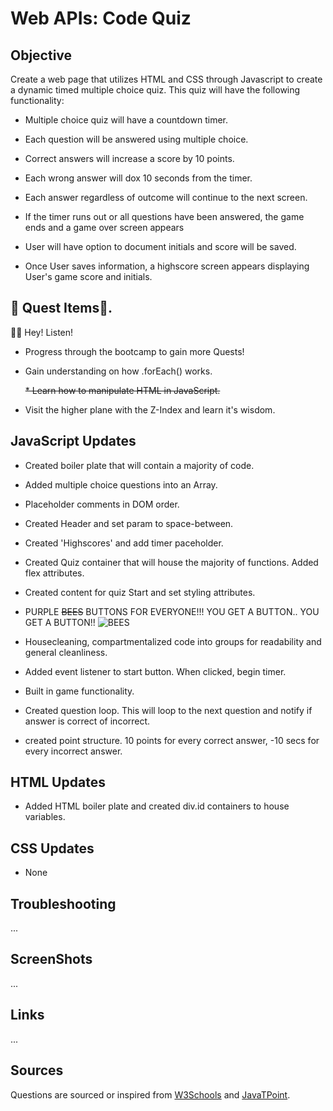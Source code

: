 # Web APIs: Code Quiz

## Objective

Create a web page that utilizes HTML and CSS through Javascript to create a dynamic timed multiple choice quiz. 
This quiz will have the following functionality:

  * Multiple choice quiz will have a countdown timer.

  * Each question will be answered using multiple choice.

  * Correct answers will increase a score by 10 points.

  * Each wrong answer will dox 10 seconds from the timer.

  * Each answer regardless of outcome will continue to the next screen.

  * If the timer runs out or all questions have been answered, the game ends and a game over screen appears

  * User will have option to document initials and score will be saved.

  * Once User saves information, a highscore screen appears displaying User's game score and initials.

## 👑 Quest Items👑.

🧚🏻 Hey! Listen!

  * Progress through the bootcamp to gain more Quests!

  * Gain understanding on how .forEach() works.

    ~~* Learn how to manipulate HTML in JavaScript.~~

  * Visit the higher plane with the Z-Index and learn it's wisdom.

## JavaScript Updates

* Created boiler plate that will contain a majority of code.

* Added multiple choice questions into an Array.

* Placeholder comments in DOM order.

* Created Header and set param to space-between.

* Created 'Highscores' and add timer paceholder.

* Created Quiz container that will house the majority of functions. Added flex attributes.

* Created content for quiz Start and set styling attributes.

* PURPLE ~~BEES~~ BUTTONS FOR EVERYONE!!! YOU GET A BUTTON.. YOU GET A BUTTON!!
![BEES](https://c.tenor.com/cUULOP1a6FIAAAAC/bees-annoying.gif)

* Housecleaning, compartmentalized code into groups for readability and general cleanliness.

* Added event listener to start button. When clicked, begin timer.

* Built in game functionality.

* Created question loop. This will loop to the next question and notify if answer is correct of incorrect.

* created point structure. 10 points for every correct answer, -10 secs for every incorrect answer.

## HTML Updates

* Added HTML boiler plate and created div.id containers to house variables.

## CSS Updates

* None

## Troubleshooting

...

## ScreenShots

...

## Links

...

## Sources

Questions are sourced or inspired from [W3Schools](https://www.w3schools.com/quiztest/quiztest.asp?qtest=JS) and [JavaTPoint](https://www.javatpoint.com/javascript-quiz).
